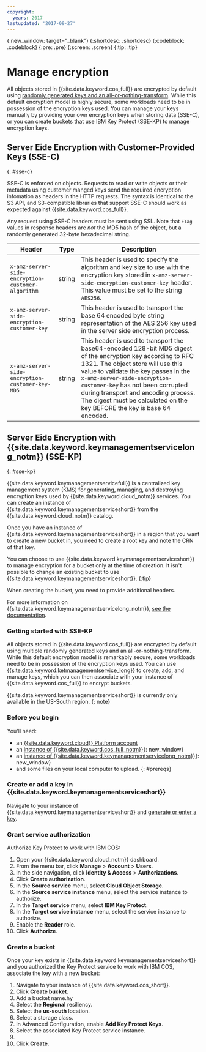 ```yaml
---
copyright:
  years: 2017
lastupdated: '2017-09-27'
---
```

{:new_window: target="_blank"}
{:shortdesc: .shortdesc}
{:codeblock: .codeblock}
{:pre: .pre}
{:screen: .screen}
{:tip: .tip}

# Manage encryption

All objects stored in {{site.data.keyword.cos_full}} are encrypted by default using [randomly generated keys and an all-or-nothing-transform](/docs/services/cloud-object-storage/info/data-security-encryption.html). While this default encryption model is highly secure, some workloads need to be in possession of the encryption keys used.  You can manage your keys manually by providing your own encryption keys when storing data (SSE-C), or you can create buckets that use IBM Key Protect (SSE-KP) to manage encryption keys.

## Server Eide Encryption with Customer-Provided Keys (SSE-C)
{: #sse-c}

SSE-C is enforced on objects.  Requests to read or write objects or their metadata using customer manged keys send the required encryption infomation as headers in the HTTP requests.  The syntax is identical to the S3 API, and S3-compatible libraries that support SSE-C should work as expected against {{site.data.keyword.cos_full}}.

Any request using SSE-C headers must be sent using SSL. Note that `ETag` values in response headers are *not* the MD5 hash of the object, but a randomly generated 32-byte hexadecimal string.

Header | Type | Description
--- | ---- | ------------
`x-amz-server-side-encryption-customer-algorithm` | string | This header is used to specify the algorithm and key size to use with the encryption key stored in `x-amz-server-side-encryption-customer-key` header. This value must be set to the string `AES256`.
`x-amz-server-side-encryption-customer-key` | string | This header is used to transport the base 64 encoded byte string representation of the AES 256 key used in the server side encryption process.
`x-amz-server-side-encryption-customer-key-MD5` | string | This header is used to transport the base64-encoded 128-bit MD5 digest of the encryption key according to RFC 1321. The object store will use this value to validate the key passes in the `x-amz-server-side-encryption-customer-key` has not been corrupted during transport and encoding process. The digest must be calculated on the key BEFORE the key is base 64 encoded.


## Server Eide Encryption with {{site.data.keyword.keymanagementservicelong_notm}} (SSE-KP)
{: #sse-kp}

{{site.data.keyword.keymanagementservicefull}} is a centralized key management system (KMS) for generating, managing, and destroying encryption keys used by {{site.data.keyword.cloud_notm}} services.  You can create an instance of {{site.data.keyword.keymanagementserviceshort}} from the {{site.data.keyword.cloud_notm}} catalog.

Once you have an instance of {{site.data.keyword.keymanagementserviceshort}} in a region that you want to create a new bucket in, you need to create a root key and note the CRN of that key.

You can choose to use {{site.data.keyword.keymanagementserviceshort}} to manage encryption for a bucket only at the time of creation.  It isn't possible to change an existing bucket to use {{site.data.keyword.keymanagementserviceshort}}. 
{:tip}

When creating the bucket, you need to provide additional headers.

For more information on {{site.data.keyword.keymanagementservicelong_notm}}, [see the documentation](/docs/services/keymgmt/index.html#getting-started-with-key-protect).

### Getting started with SSE-KP

All objects stored in {{site.data.keyword.cos_full}} are encrypted by default using multiple randomly generated keys and an all-or-nothing-transform. While this default encryption model is remarkably secure, some workloads need to be in possession of the encryption keys used. You can use [{{site.data.keyword.ketmanagementservice_long}}](/docs/services/keymgmt/keyprotect_about.html) to create, add, and manage keys, which you can then associate with your instance of {{site.data.keyword.cos_full}} to encrypt buckets.

{{site.data.keyword.keymanagementserviceshort}} is currently only available in the US-South region.
{: note}

### Before you begin
You'll need:
  * an [{{site.data.keyword.cloud}} Platform account](https://console.bluemix.net/registration/?target=%2Fcatalog%2Finfrastructure%2Fcloud-object-storage)
  * an [instance of {{site.data.keyword.cos_full_notm}}](https://console.bluemix.net/catalog/infrastructure/object-storage-group?env_id=ibm:yp:us-south){: new_window}
  * an [instance of {{site.data.keyword.keymanagementservicelong_notm}}](https://console.ng.bluemix.net/catalog/services/key-protect/?taxonomyNavigation=apps){: new_window}
  * and some files on your local computer to upload.
{: #prereqs}

### Create or add a key in {{site.data.keyword.keymanagementserviceshort}}

Navigate to your instance of {{site.data.keyword.keymanagementserviceshort}} and [generate or enter a key](/docs/services/keymgmt/index.html#getting-started-with-key-protect).

### Grant service authorization

Authorize Key Protect to work with IBM COS:

1. Open your {{site.data.keyword.cloud_notm}} dashboard.
2. From the menu bar, click **Manage** &gt; **Account** &gt; **Users**.
3. In the side navigation, click **Identity & Access** &gt; **Authorizations**.
4. Click **Create authorization**.
5. In the **Source service** menu, select **Cloud Object Storage**.
6. In the **Source service instance** menu, select the service instance to authorize.
7. In the **Target service** menu, select **IBM Key Protect**.
8. In the **Target service instance** menu, select the service instance to authorize.
9. Enable the **Reader** role.
10. Click **Authorize**.

### Create a bucket

Once your key exists in {{site.data.keyword.keymanagementserviceshort}} and you authorized the Key Protect service to work with IBM COS, associate the key with a new bucket:

1. Navigate to your instance of {{site.data.keyword.cos_short}}.
2. Click **Create bucket**.
3. Add a bucket name.hy
4. Select the **Regional** resiliency.
5. Select the **us-south** location.
6. Select a storage class.
7. In Advanced Configuration, enable **Add Key Protect Keys**.
  1. Select the associated Key Protect service instance.
  2. 
4. Click **Create**.
